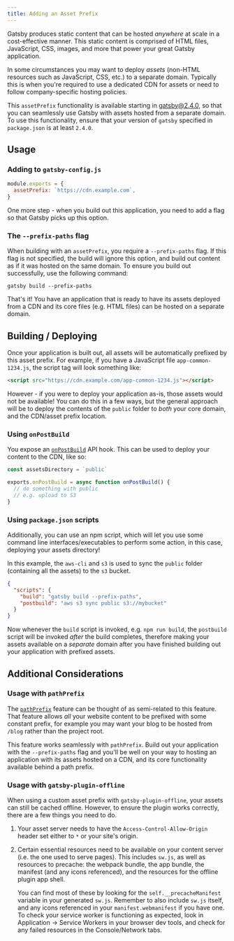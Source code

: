 ```yaml
---
title: Adding an Asset Prefix
---
```


Gatsby produces static content that can be hosted _anywhere_ at scale in a cost-effective manner. This static content is comprised of HTML files, JavaScript, CSS, images, and more that power your great Gatsby application.

In some circumstances you may want to deploy _assets_ (non-HTML resources such as JavaScript, CSS, etc.) to a separate domain. Typically this is when you're required to use a dedicated CDN for assets or need to follow company-specific hosting policies.

This `assetPrefix` functionality is available starting in gatsby@2.4.0, so that you can seamlessly use Gatsby with assets hosted from a separate domain. To use this functionality, ensure that your version of `gatsby` specified in `package.json` is at least `2.4.0`.

## Usage

### Adding to `gatsby-config.js`

```js:title=gatsby-config.js
module.exports = {
  assetPrefix: `https://cdn.example.com`,
}
```

One more step - when you build out this application, you need to add a flag so that Gatsby picks up this option.

### The `--prefix-paths` flag

When building with an `assetPrefix`, you require a `--prefix-paths` flag. If this flag is not specified, the build will ignore this option, and build out content as if it was hosted on the same domain. To ensure you build out successfully, use the following command:

```shell
gatsby build --prefix-paths
```

That's it! You have an application that is ready to have its assets deployed from a CDN and its core files (e.g. HTML files) can be hosted on a separate domain.

## Building / Deploying

Once your application is built out, all assets will be automatically prefixed by this asset prefix. For example, if you have a JavaScript file `app-common-1234.js`, the script tag will look something like:

```html
<script src="https://cdn.example.com/app-common-1234.js"></script>
```

However - if you were to deploy your application as-is, those assets would not be available! You can do this in a few ways, but the general approach will be to deploy the contents of the `public` folder to _both_ your core domain, and the CDN/asset prefix location.

### Using `onPostBuild`

You expose an [`onPostBuild`](/docs/reference/config-files/gatsby-node/#onPostBuild) API hook. This can be used to deploy your content to the CDN, like so:

```js:title=gatsby-node.js
const assetsDirectory = `public`

exports.onPostBuild = async function onPostBuild() {
  // do something with public
  // e.g. upload to S3
}
```

### Using `package.json` scripts

Additionally, you can use an npm script, which will let you use some command line interfaces/executables to perform some action, in this case, deploying your assets directory!

In this example, the `aws-cli` and `s3` is used to sync the `public` folder (containing all the assets) to the `s3` bucket.

```json:title=package.json
{
  "scripts": {
    "build": "gatsby build --prefix-paths",
    "postbuild": "aws s3 sync public s3://mybucket"
  }
}
```

Now whenever the `build` script is invoked, e.g. `npm run build`, the `postbuild` script will be invoked _after_ the build completes, therefore making your assets available on a _separate_ domain after you have finished building out your application with prefixed assets.

## Additional Considerations

### Usage with `pathPrefix`

The [`pathPrefix`](/docs/how-to/previews-deploys-hosting/path-prefix/) feature can be thought of as semi-related to this feature. That feature allows _all_ your website content to be prefixed with some constant prefix, for example you may want your blog to be hosted from `/blog` rather than the project root.

This feature works seamlessly with `pathPrefix`. Build out your application with the `--prefix-paths` flag and you'll be well on your way to hosting an application with its assets hosted on a CDN, and its core functionality available behind a path prefix.

### Usage with `gatsby-plugin-offline`

When using a custom asset prefix with `gatsby-plugin-offline`, your assets can still be cached offline. However, to ensure the plugin works correctly, there are a few things you need to do.

1. Your asset server needs to have the `Access-Control-Allow-Origin` header set either to `*` or your site's origin.
2. Certain essential resources need to be available on your content server (i.e. the one used to serve pages). This includes `sw.js`, as well as resources to precache: the webpack bundle, the app bundle, the manifest (and any icons referenced), and the resources for the offline plugin app shell.

   You can find most of these by looking for the `self.__precacheManifest` variable in your generated `sw.js`. Remember to also include `sw.js` itself, and any icons referenced in your `manifest.webmanifest` if you have one. To check your service worker is functioning as expected, look in Application → Service Workers in your browser dev tools, and check for any failed resources in the Console/Network tabs.
